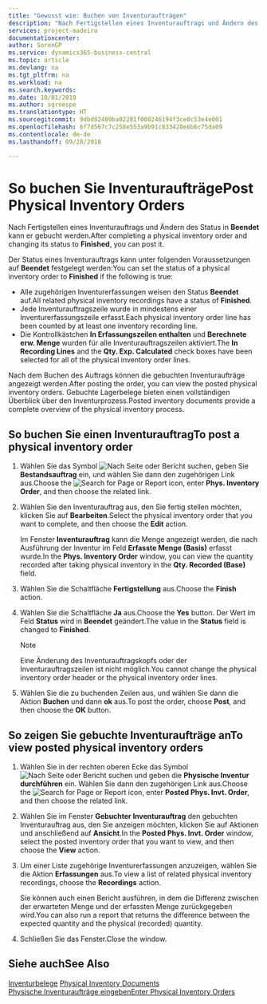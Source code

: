 ```yaml
---
title: "Gewusst wie: Buchen von Inventuraufträgen"
description: "Nach Fertigstellen eines Inventurauftrags und Ändern des Status in **Beendet** kann er gebucht werden."
services: project-madeira
documentationcenter: 
author: SorenGP
ms.service: dynamics365-business-central
ms.topic: article
ms.devlang: na
ms.tgt_pltfrm: na
ms.workload: na
ms.search.keywords: 
ms.date: 10/01/2018
ms.author: sgroespe
ms.translationtype: HT
ms.sourcegitcommit: 9dbd92409ba02281f008246194f3ce0c53e4e001
ms.openlocfilehash: 6f7d567c7c258e553a9b91c833428e6b6c75da09
ms.contentlocale: de-de
ms.lasthandoff: 09/28/2018

---
```

# <a name="post-physical-inventory-orders"></a><span data-ttu-id="fa441-103">So buchen Sie Inventuraufträge</span><span class="sxs-lookup"><span data-stu-id="fa441-103">Post Physical Inventory Orders</span></span>
<span data-ttu-id="fa441-104">Nach Fertigstellen eines Inventurauftrags und Ändern des Status in **Beendet** kann er gebucht werden.</span><span class="sxs-lookup"><span data-stu-id="fa441-104">After completing a physical inventory order and changing its status to **Finished**, you can post it.</span></span>  

<span data-ttu-id="fa441-105">Der Status eines Inventurauftrags kann unter folgenden Voraussetzungen auf **Beendet** festgelegt werden:</span><span class="sxs-lookup"><span data-stu-id="fa441-105">You can set the status of a physical inventory order to **Finished** if the following is true:</span></span>  

- <span data-ttu-id="fa441-106">Alle zugehörigen Inventurerfassungen weisen den Status **Beendet** auf.</span><span class="sxs-lookup"><span data-stu-id="fa441-106">All related physical inventory recordings have a status of **Finished**.</span></span>  
- <span data-ttu-id="fa441-107">Jede Inventurauftragszeile wurde in mindestens einer Inventurerfassungszeile erfasst.</span><span class="sxs-lookup"><span data-stu-id="fa441-107">Each physical inventory order line has been counted by at least one inventory recording line.</span></span>  
- <span data-ttu-id="fa441-108">Die Kontrollkästchen **In Erfassungszeilen enthalten** und **Berechnete erw. Menge** wurden für alle Inventurauftragszeilen aktiviert.</span><span class="sxs-lookup"><span data-stu-id="fa441-108">The **In Recording Lines** and the **Qty. Exp. Calculated** check boxes have been selected for all of the physical inventory order lines.</span></span>  

<span data-ttu-id="fa441-109">Nach dem Buchen des Auftrags können die gebuchten Inventuraufträge angezeigt werden.</span><span class="sxs-lookup"><span data-stu-id="fa441-109">After posting the order, you can view the posted physical inventory orders.</span></span> <span data-ttu-id="fa441-110">Gebuchte Lagerbelege bieten einen vollständigen Überblick über den Inventurprozess.</span><span class="sxs-lookup"><span data-stu-id="fa441-110">Posted inventory documents provide a complete overview of the physical inventory process.</span></span>  

## <a name="to-post-a-physical-inventory-order"></a><span data-ttu-id="fa441-111">So buchen Sie einen Inventurauftrag</span><span class="sxs-lookup"><span data-stu-id="fa441-111">To post a physical inventory order</span></span>  

1.  <span data-ttu-id="fa441-112">Wählen Sie das Symbol ![Nach Seite oder Bericht suchen](../../media/ui-search/search_small.png "Symbol „Nach Seite oder Bericht suchen”"), geben Sie **Bestandsauftrag** ein, und wählen Sie dann den zugehörigen Link aus.</span><span class="sxs-lookup"><span data-stu-id="fa441-112">Choose the ![Search for Page or Report](../../media/ui-search/search_small.png "Search for Page or Report icon") icon, enter **Phys. Inventory Order**, and then choose the related link.</span></span>  
2.  <span data-ttu-id="fa441-113">Wählen Sie den Inventurauftrag aus, den Sie fertig stellen möchten, klicken Sie auf **Bearbeiten**.</span><span class="sxs-lookup"><span data-stu-id="fa441-113">Select the physical inventory order that you want to complete, and then choose the **Edit** action.</span></span>  

    <span data-ttu-id="fa441-114">Im Fenster **Inventurauftrag** kann die Menge angezeigt werden, die nach Ausführung der Inventur im Feld **Erfasste Menge (Basis)** erfasst wurde.</span><span class="sxs-lookup"><span data-stu-id="fa441-114">In the **Phys. Inventory Order** window, you can view the quantity recorded after taking physical inventory in the **Qty. Recorded (Base)** field.</span></span>  

3.  <span data-ttu-id="fa441-115">Wählen Sie die Schaltfläche **Fertigstellung** aus.</span><span class="sxs-lookup"><span data-stu-id="fa441-115">Choose the **Finish** action.</span></span>  
4.  <span data-ttu-id="fa441-116">Wählen Sie die Schaltfläche **Ja** aus.</span><span class="sxs-lookup"><span data-stu-id="fa441-116">Choose the **Yes** button.</span></span> <span data-ttu-id="fa441-117">Der Wert im Feld **Status** wird in **Beendet** geändert.</span><span class="sxs-lookup"><span data-stu-id="fa441-117">The value in the **Status** field is changed to **Finished**.</span></span>  

    > [!NOTE]  
    >  <span data-ttu-id="fa441-118">Eine Änderung des Inventurauftragskopfs oder der Inventurauftragszeilen ist nicht möglich.</span><span class="sxs-lookup"><span data-stu-id="fa441-118">You cannot change the physical inventory order header or the physical inventory order lines.</span></span>  

5.  <span data-ttu-id="fa441-119">Wählen Sie die zu buchenden Zeilen aus, und wählen Sie dann die Aktion **Buchen** und dann **ok** aus.</span><span class="sxs-lookup"><span data-stu-id="fa441-119">To post the order, choose **Post**, and then choose the **OK** button.</span></span>  

## <a name="to-view-posted-physical-inventory-orders"></a><span data-ttu-id="fa441-120">So zeigen Sie gebuchte Inventuraufträge an</span><span class="sxs-lookup"><span data-stu-id="fa441-120">To view posted physical inventory orders</span></span>  

1.  <span data-ttu-id="fa441-121">Wählen Sie in der rechten oberen Ecke das Symbol ![Nach Seite oder Bericht suchen](../../media/ui-search/search_small.png "Nach Seite oder Bericht suchen") und geben die **Physische Inventur durchführen** ein. Wählen Sie dann den zugehörigen Link aus.</span><span class="sxs-lookup"><span data-stu-id="fa441-121">Choose the ![Search for Page or Report](../../media/ui-search/search_small.png "Search for Page or Report icon") icon, enter **Posted Phys. Invt. Order**, and then choose the related link.</span></span>  
2.  <span data-ttu-id="fa441-122">Wählen Sie im Fenster **Gebuchter Inventurauftrag** den gebuchten Inventurauftrag aus, den Sie anzeigen möchten, klicken Sie auf Aktionen und anschließend auf **Ansicht**.</span><span class="sxs-lookup"><span data-stu-id="fa441-122">In the **Posted Phys. Invt. Order** window, select the posted inventory order that you want to view, and then choose the **View** action.</span></span>  
3.  <span data-ttu-id="fa441-123">Um einer Liste zugehörige Inventurerfassungen anzuzeigen, wählen Sie die Aktion **Erfassungen** aus.</span><span class="sxs-lookup"><span data-stu-id="fa441-123">To view a list of related physical inventory recordings, choose the **Recordings** action.</span></span>  

    <span data-ttu-id="fa441-124">Sie können auch einen Bericht ausführen, in dem die Differenz zwischen der erwarteten Menge und der erfassten Menge zurückgegeben wird.</span><span class="sxs-lookup"><span data-stu-id="fa441-124">You can also run a report that returns the difference between the expected quantity and the physical (recorded) quantity.</span></span>  

4.  <span data-ttu-id="fa441-125">Schließen Sie das Fenster.</span><span class="sxs-lookup"><span data-stu-id="fa441-125">Close the window.</span></span>  

## <a name="see-also"></a><span data-ttu-id="fa441-126">Siehe auch</span><span class="sxs-lookup"><span data-stu-id="fa441-126">See Also</span></span>  
 <span data-ttu-id="fa441-127">[Inventurbelege](physical-inventory-documents.md) </span><span class="sxs-lookup"><span data-stu-id="fa441-127">[Physical Inventory Documents](physical-inventory-documents.md) </span></span>  
 [<span data-ttu-id="fa441-128">Physische Inventuraufträge eingeben</span><span class="sxs-lookup"><span data-stu-id="fa441-128">Enter Physical Inventory Orders</span></span>](how-to-enter-physical-inventory-orders.md)

